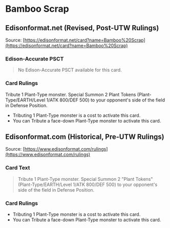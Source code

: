 # Bamboo Scrap

## Edisonformat.net (Revised, Post-UTW Rulings)

Source: [https://edisonformat.net/card?name=Bamboo%20Scrap](https://edisonformat.net/card?name=Bamboo%20Scrap)

### Edison-Accurate PSCT

> No Edison-Accurate PSCT available for this card.

### Card Rulings

Tribute 1 Plant-Type monster. Special Summon 2 Plant Tokens (Plant-Type/EARTH/Level 1/ATK 800/DEF 500) to your opponent's side of the field in Defense Position.
*   Tributing 1 Plant-Type monster is a cost to activate this card.
*   You can Tribute a face-down Plant-Type monster to activate this card.


## Edisonformat.com (Historical, Pre-UTW Rulings)

Source: [https://www.edisonformat.com/rulings](https://www.edisonformat.com/rulings)

### Card Text

> Tribute 1 Plant-Type monster. Special Summon 2 "Plant Tokens" (Plant-Type/EARTH/Level 1/ATK 800/DEF 500) to your opponent's side of the field in Defense Position.

### Card Rulings

*   Tributing 1 Plant-Type monster is a cost to activate this card.
*   You can Tribute a face-down Plant-Type monster to activate this card.


